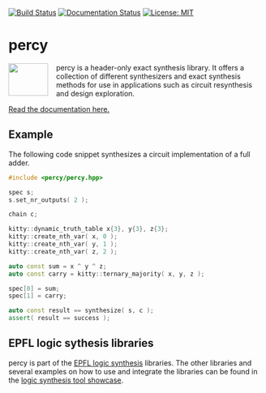 [![Build Status](https://travis-ci.org/whaaswijk/percy.svg?branch=master)](https://travis-ci.org/whaaswijk/percy)
[![Documentation Status](https://readthedocs.org/projects/percy/badge/?version=latest)](http://percy.readthedocs.io/en/latest)
[![License: MIT](https://img.shields.io/badge/License-MIT-yellow.svg)](https://opensource.org/licenses/MIT)

# percy
<img src="https://cdn.rawgit.com/whaaswijk/percy/master/percy.svg" width="78" height="64" align="left" style="margin-right: 12pt" />
percy is a header-only exact synthesis library. It offers a collection of
different synthesizers and exact synthesis methods for use in applications such
as circuit resynthesis and design exploration.

[Read the documentation here.](http://percy.readthedocs.io/en/latest/?badge=latest)

## Example

The following code snippet synthesizes a circuit implementation of a full adder.

```c++
#include <percy/percy.hpp>

spec s;
s.set_nr_outputs( 2 );

chain c;

kitty::dynamic_truth_table x{3}, y{3}, z{3};
kitty::create_nth_var( x, 0 );
kitty::create_nth_var( y, 1 );
kitty::create_nth_var( z, 2 );

auto const sum = x ^ y ^ z;
auto const carry = kitty::ternary_majority( x, y, z );

spec[0] = sum;
spec[1] = carry;

auto const result == synthesize( s, c );
assert( result == success );
```

## EPFL logic sythesis libraries

percy is part of the [EPFL logic synthesis](https://lsi.epfl.ch/page-138455-en.html) libraries.  The other libraries and several examples on how to use and integrate the libraries can be found in the [logic synthesis tool showcase](https://github.com/lsils/lstools-showcase).
